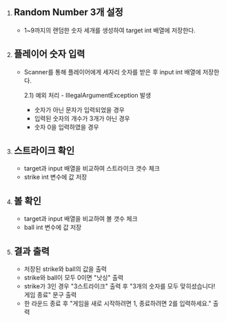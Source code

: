 1. Random Number 3개 설정
    -
    - 1~9까지의 랜덤한 숫자 세개를 생성하여 target int 배열에 저장한다.
2. 플레이어 숫자 입력
    -
    - Scanner를 통해 플레이어에게 세자리 숫자를 받은 후 input int 배열에 저장한다.
    
        2.1) 예외 처리 - IllegalArgumentException 발생
        
        - 숫자가 아닌 문자가 입력되었을 경우
        - 입력된 숫자의 개수가 3개가 아닌 경우
        - 숫자 0을 입력하였을 경우
3. 스트라이크 확인
    - 
    - target과 input 배열을 비교하여 스트라이크 갯수 체크
    - strike int 변수에 값 저장
4. 볼 확인
    -
    - target과 input 배열을 비교하여 볼 갯수 체크
    - ball int 변수에 값 저장
5. 결과 출력
    -
    - 저장된 strike와 ball의 값을 출력
    - strike와 ball이 모두 0이면 "낫싱" 출력
    - strike가 3인 경우 "3스트라이크" 출력 후 "3개의 숫자를 모두 맞히셨습니다! 게임 종료" 문구 출력
    - 한 라운드 종료 후 "게임을 새로 시작하려면 1, 종료하려면 2를 입력하세요." 출력
    